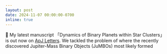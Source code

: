 ```yaml
---
layout: post
date: 2024-11-07 00:00:00-0700
inline: true
---
```


🚀  My latest manuscript 「Dynamics of Binary Planets within Star Clusters」is out now on [ApJ Letters](https://iopscience.iop.org/article/10.3847/2041-8213/ad8925). We tackled the problem of where the recently discovered Jupiter-Mass Binary Objects (JuMBOs) most likely formed